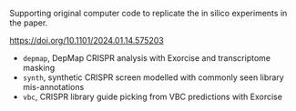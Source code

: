 Supporting original computer code to replicate the in silico experiments in the paper.

https://doi.org/10.1101/2024.01.14.575203

* `depmap`, DepMap CRISPR analysis with Exorcise and transcriptome masking
* `synth`, synthetic CRISPR screen modelled with commonly seen library mis-annotations
* `vbc`, CRISPR library guide picking from VBC predictions with Exorcise
